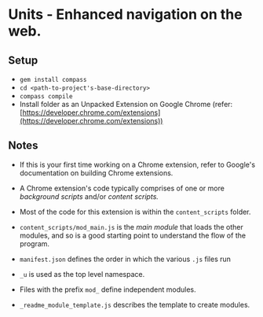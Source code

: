 Units - Enhanced navigation on the web.
===== 


Setup
-----

- `gem install compass`
- `cd <path-to-project's-base-directory>`
- `compass compile`
- Install folder as an Unpacked Extension on Google Chrome (refer: [https://developer.chrome.com/extensions](https://developer.chrome.com/extensions))


Notes
-----

- If this is your first time working on a Chrome extension, refer to Google's
documentation on building Chrome extensions.

- A Chrome extension's code typically comprises of one or more *background scripts* and/or
*content scripts.*

- Most of the code for this extension is within the `content_scripts`
folder. 

- `content_scripts/mod_main.js` is the *main module* that loads the other modules, and so is a
 good starting point to understand the flow of the program.

- `manifest.json` defines the order in which the various `.js` files run

- `_u` is used as the top level namespace.

- Files with the prefix `mod_` define independent modules.

- `_readme_module_template.js` describes the template to create modules.

